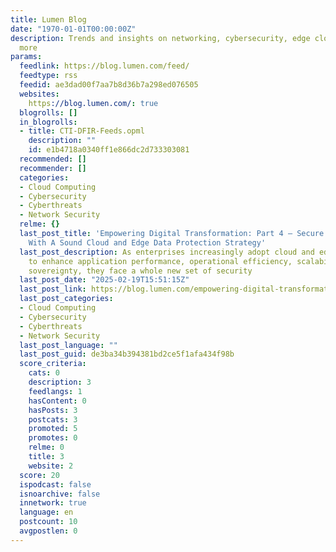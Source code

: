 ```yaml
---
title: Lumen Blog
date: "1970-01-01T00:00:00Z"
description: Trends and insights on networking, cybersecurity, edge cloud, AI and
  more
params:
  feedlink: https://blog.lumen.com/feed/
  feedtype: rss
  feedid: ae3dad00f7aa7b8d36b7a298ed076505
  websites:
    https://blog.lumen.com/: true
  blogrolls: []
  in_blogrolls:
  - title: CTI-DFIR-Feeds.opml
    description: ""
    id: e1b4718a0340ff1e866dc2d733303081
  recommended: []
  recommender: []
  categories:
  - Cloud Computing
  - Cybersecurity
  - Cyberthreats
  - Network Security
  relme: {}
  last_post_title: 'Empowering Digital Transformation: Part 4 – Secure Your Future
    With A Sound Cloud and Edge Data Protection Strategy'
  last_post_description: As enterprises increasingly adopt cloud and edge computing
    to enhance application performance, operational efficiency, scalability and data
    sovereignty, they face a whole new set of security
  last_post_date: "2025-02-19T15:51:15Z"
  last_post_link: https://blog.lumen.com/empowering-digital-transformation-part-4-secure-your-future-with-a-sound-cloud-and-edge-data-protection-strategy/?utm_source=rss&utm_medium=rss&utm_campaign=empowering-digital-transformation-part-4-secure-your-future-with-a-sound-cloud-and-edge-data-protection-strategy
  last_post_categories:
  - Cloud Computing
  - Cybersecurity
  - Cyberthreats
  - Network Security
  last_post_language: ""
  last_post_guid: de3ba34b394381bd2ce5f1afa434f98b
  score_criteria:
    cats: 0
    description: 3
    feedlangs: 1
    hasContent: 0
    hasPosts: 3
    postcats: 3
    promoted: 5
    promotes: 0
    relme: 0
    title: 3
    website: 2
  score: 20
  ispodcast: false
  isnoarchive: false
  innetwork: true
  language: en
  postcount: 10
  avgpostlen: 0
---
```

